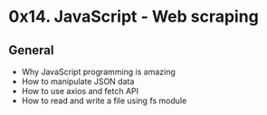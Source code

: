 # 0x14. JavaScript - Web scraping

## General
- Why JavaScript programming is amazing
- How to manipulate JSON data
- How to use axios and fetch API
- How to read and write a file using fs module
